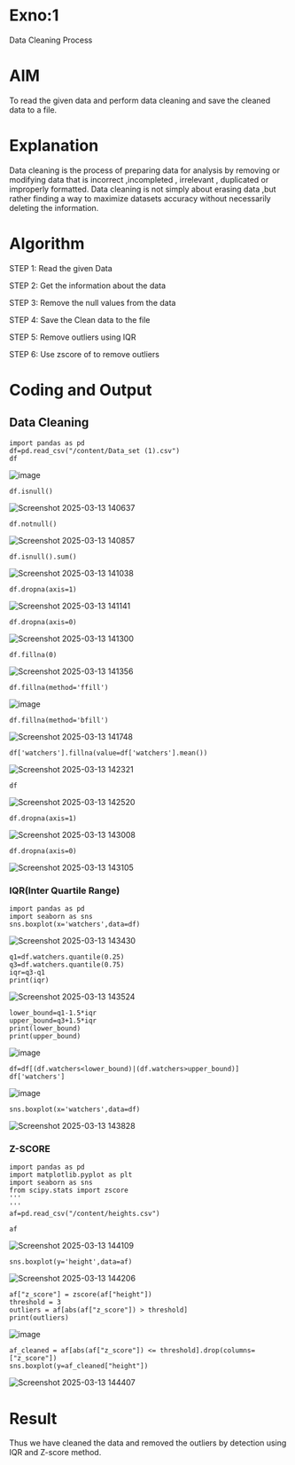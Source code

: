 # Exno:1
Data Cleaning Process

# AIM
To read the given data and perform data cleaning and save the cleaned data to a file.

# Explanation
Data cleaning is the process of preparing data for analysis by removing or modifying data that is incorrect ,incompleted , irrelevant , duplicated or improperly formatted. Data cleaning is not simply about erasing data ,but rather finding a way to maximize datasets accuracy without necessarily deleting the information.

# Algorithm
STEP 1: Read the given Data

STEP 2: Get the information about the data

STEP 3: Remove the null values from the data

STEP 4: Save the Clean data to the file

STEP 5: Remove outliers using IQR

STEP 6: Use zscore of to remove outliers

# Coding and Output
##  Data Cleaning

```
import pandas as pd
df=pd.read_csv("/content/Data_set (1).csv")
df
```
![image](https://github.com/user-attachments/assets/ecd5c1e0-d8ac-4f35-99df-d5ec717442bd)
```
df.isnull()
```
![Screenshot 2025-03-13 140637](https://github.com/user-attachments/assets/42b02054-121c-494c-8637-ff5e0eb288f3)
```
df.notnull()
```
![Screenshot 2025-03-13 140857](https://github.com/user-attachments/assets/ebac5e43-6cdc-4866-a8fc-6f3ba9864969)
```
df.isnull().sum()
```
![Screenshot 2025-03-13 141038](https://github.com/user-attachments/assets/7c39490f-d5f5-468a-81b0-05cbf6fdaff6)
```
df.dropna(axis=1)
```
![Screenshot 2025-03-13 141141](https://github.com/user-attachments/assets/8c3ee20d-b573-4af0-9295-48c714825879)
```
df.dropna(axis=0)
```
![Screenshot 2025-03-13 141300](https://github.com/user-attachments/assets/5cf5f291-6363-47fa-bf63-97694b477f06)
```
df.fillna(0)
```
![Screenshot 2025-03-13 141356](https://github.com/user-attachments/assets/223c8978-dced-457e-86d0-8bf3f1c861ce)
```
df.fillna(method='ffill')
```
![image](https://github.com/user-attachments/assets/c47e8fc6-9929-448c-bee4-2b6639175a05)
```
df.fillna(method='bfill')
```
![Screenshot 2025-03-13 141748](https://github.com/user-attachments/assets/de4647d8-e971-47b8-803d-7a1c47df022c)
```
df['watchers'].fillna(value=df['watchers'].mean())
```
![Screenshot 2025-03-13 142321](https://github.com/user-attachments/assets/63cb37c4-825e-405f-818f-23468c0a4fc5)
```
df
```
![Screenshot 2025-03-13 142520](https://github.com/user-attachments/assets/8236f8a5-8ed5-46a3-9228-4a1c2274b2fa)
```
df.dropna(axis=1)
```
![Screenshot 2025-03-13 143008](https://github.com/user-attachments/assets/dc7da54d-9c63-4d7a-aefb-f29d4cee9291)
```
df.dropna(axis=0)
```
![Screenshot 2025-03-13 143105](https://github.com/user-attachments/assets/939e59d7-a6d2-49fc-9705-871a5f8b2635)

### IQR(Inter Quartile Range)
```
import pandas as pd
import seaborn as sns
sns.boxplot(x='watchers',data=df)
```
![Screenshot 2025-03-13 143430](https://github.com/user-attachments/assets/c1588ddc-695b-4fb5-ac9d-294cbd522de5)
```
q1=df.watchers.quantile(0.25)
q3=df.watchers.quantile(0.75)
iqr=q3-q1
print(iqr)
```
![Screenshot 2025-03-13 143524](https://github.com/user-attachments/assets/f4c93b26-8eee-4e66-91d7-c82a92d866f4)
```
lower_bound=q1-1.5*iqr
upper_bound=q3+1.5*iqr
print(lower_bound)
print(upper_bound)
```
![image](https://github.com/user-attachments/assets/41be9a5a-521b-4d4f-bbf6-d814f0ea5717)
```
df=df[(df.watchers<lower_bound)|(df.watchers>upper_bound)]
df['watchers']
```
![image](https://github.com/user-attachments/assets/2c6dd4de-5f53-415e-a9ae-294d4dd8958d)
```
sns.boxplot(x='watchers',data=df)
```
![Screenshot 2025-03-13 143828](https://github.com/user-attachments/assets/d17138d4-6400-41ae-bd3e-66c1c40732a9)
### Z-SCORE
```
import pandas as pd
import matplotlib.pyplot as plt
import seaborn as sns
from scipy.stats import zscore
'''
'''
af=pd.read_csv("/content/heights.csv")
```
```
af
```
![Screenshot 2025-03-13 144109](https://github.com/user-attachments/assets/24b9d9b5-8280-444c-afe1-a164cf6b554a)
```
sns.boxplot(y='height',data=af)
```
![Screenshot 2025-03-13 144206](https://github.com/user-attachments/assets/5d3ac063-b750-4ba2-a786-687b843ec55d)
```
af["z_score"] = zscore(af["height"])
threshold = 3
outliers = af[abs(af["z_score"]) > threshold]
print(outliers)
```
![image](https://github.com/user-attachments/assets/5b932c8f-8a6e-4896-8db8-a4131bbd43cb)
```
af_cleaned = af[abs(af["z_score"]) <= threshold].drop(columns=["z_score"])
sns.boxplot(y=af_cleaned["height"])
```
![Screenshot 2025-03-13 144407](https://github.com/user-attachments/assets/ad7aa97d-e6a2-4187-8483-101fd13b4bd1)
































# Result
Thus we have cleaned the data and removed the outliers by detection using IQR and Z-score method.
